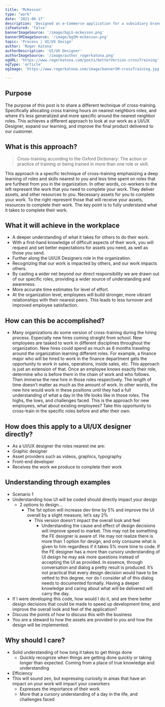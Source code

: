 ```yaml
---
title: 'McKesson'
type: "work"
date: '2021-06-17'
description: 'Designed an e-Commerce application for a subsidiary brand of McKesson'
isFeatured: 'false'
bannerImageSource: '/image/bgLG-mckesson.png'
bannerSMImageSource: '/image/bgSM-mckesson.png'
topic: 'Process | UI/UX Design'
author: 'Roger Katona'
authorDescription: 'UI/UX Designer'
authorImageSource: '/image/author_rogerkatona.png'
ogURL: 'https://www.rogerkatona.com/posts/betterVersion-crossTraining'
ogType: 'article'
ogImage: 'https://www.rogerkatona.com/image/bannerSM-crossTraining.jpg'

---
```


## Purpose
The purpose of this post is to share a different technique of cross-training.  Specifically allocating cross training hours on nearest neighbors roles, and where it’s less generalized and more specific around the nearest neighbor roles.  This achieves a different approach to look at our work as a UI/UX Designer, expand our learning, and improve the final product delivered to our customer.

## What is this approach?

> Cross-training according to the Oxford Dictionary:  The action or practice of training or being trained in more than one role or skill.

This approach is a specific technique of cross-training emphasizing a deep learning of roles and skills nearest to you and less time spent on roles that are furthest from you in the organization.  In other words, co-workers to the left represent the work that you need to complete your work.  They deliver assets, and other resources to you.  Necessary assets for you to complete your work.  To the right represent those that will receive your assets, resources to complete their work.  The key point is to fully understand what it takes to complete their work.

## What it will achieve in the workplace
- A deeper understanding of what it takes for others to do their work.
- With a first-hand knowledge of difficult aspects of their work, you will request and set better expectations for assets you need, as well as those you send.
- Further along the UI/UX Designers role in the organization.
- Recognizing that our work is impacted by others, and our work impacts others.
- By casting a wider net beyond our direct responsibility we are drawn out of our specific roles, providing a wider source of understanding and awareness.
- More accurate time estimates for level of effort.
- At the organization level, employees will build stronger, more vibrant relationships with their nearest peers.  This leads to less turnover and improved employee satisfaction.

## How can this be accomplished?
- Many organizations do some version of cross-training during the hiring process.  Especially new hires coming straight from school.
  New employees are tasked to work in different disciplines throughout the organization.
  New hires could spend as much as 6 months traveling around the organization learning different roles.
  For example, a finance major who will be hired to work in the finance department gets the opportunity to work in sales,
  operations, inside sales, etc.  This approach is just an extension of that.  Once an employee knows exactly their role, determine who is before them in the chain of work and who follows.  Then immerse the new hire in those roles respectively.  The length of time doesn&apos;t matter as much as the amount of work.  In other words, the new hire would work in these positions until they had a full understanding of what a day in the life looks like in those roles.  The highs, the lows, and challenges faced.  This is the approach for new employees, what about existing employees?  Take this opportunity to cross-train in the specific roles before and after their own.

## How does this apply to a UI/UX designer directly?
- As a UI/UX designer the roles nearest me are:
- Graphic designer
- Asset providers such as videos, graphics, typography
- Front-end  developer
- Receives the work we produce to complete their work

## Understanding through examples
*  Scenario 1
*  Understanding how UI will be coded should directly impact your design
    *  2 options to design…
        *  The 1st option will increase dev time by 5% and improve the UI overall by a slight measure, let’s say 2%
            *  This version doesn&apos;t impact the overall look and feel
                *  Understanding the cause and effect of design decisions will improve speed to market.  This may not be something the FE designer is aware of.  He may not realize there is more than 1 option for design, and only consume what is given to him regardless if it takes 5% more time to code.  If the FE designer has a more than cursory understanding of UI design he may ask more questions instead of accepting the UI as provided.  In essence, through conversation and dialog a pretty result is produced.  It’s not practical that every design decision would have to be vetted to this degree, nor do I consider all of this dialog needs to documented formally.  Having a deeper knowledge and caring about what will be delivered will carry the day.
*  If I were developing this code, how would I do it, and are there better design decisions that could be made to speed up development time, and improve the overall look and feel of the application?
*  Discuss the points of how to discuss this with the business
*  You are a steward to how the assets are provided to you and how the design will be implemented.


## Why should I care?
- Solid understanding of how long it takes to get things done
    - Quickly recognize when things are getting done quickly or taking longer than expected.  Coming from a place of true knowledge and understanding
- Efficiency
- This will sound zen, but expressing curiosity in areas that have an impact on your work will impact your coworkers
    - Expresses the importance of their work
    - More that a cursory understanding of a day in the life, and challenges faced
    

    


